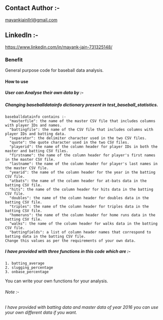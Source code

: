 ## Contact Author :- 
mayankjainllrl@gmail.com

## LinkedIn :- 
https://www.linkedin.com/in/mayank-jain-731325148/

### Benefit
General purpose code for baseball data analysis.

#### How to use
##### User can Analyse their own data by :-
  ##### Changing baseballdatainfo dictionary present in test_baseball_statistics.
    baseballdatainfo contains :-
      "masterfile": the name of the master CSV file that includes columns with player IDs and names.
      "battingfile": the name of the CSV file that includes columns with player IDs and batting data.
      "separator": the delimiter character used in the two CSV files.
      "quote": the quote character used in the two CSV files.
      "playerid": the name of the column header for player IDs in both the master and batting CSV files.
      "firstname": the name of the column header for player's first names in the master CSV file.
      "lastname": the name of the column header for player's last names in the master CSV file.
      "yearid": the name of the column header for the year in the batting CSV file.
      "atbats": the name of the column header for at-bats data in the batting CSV file.
      "hits": the name of the column header for hits data in the batting CSV file.
      "doubles": the name of the column header for doubles data in the batting CSV file.
      "triples": the name of the column header for triples data in the batting CSV file.
      "homeruns": the name of the column header for home runs data in the batting CSV file.
      "walks": the name of the column header for walks data in the batting CSV file.
      "battingfields": a list of column header names that correspond to batting data in the batting CSV file.
    Change this values as per the requirements of your own data.
  ##### I have provided with three functions in this code which are :-
    1. batting_average
    2. slugging_percentage
    3. onbase_percentage
  You can write your own functions for your analysis.

###### Note :-
###### I have provided with batting data and master data of year 2016 you can use your own different data if you want.


